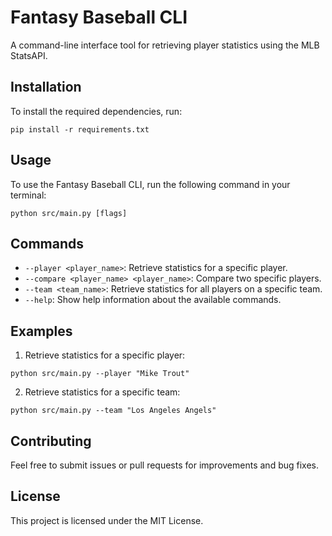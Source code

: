 # Fantasy Baseball CLI

A command-line interface tool for retrieving player statistics using the MLB StatsAPI.

## Installation

To install the required dependencies, run:

```
pip install -r requirements.txt
```

## Usage

To use the Fantasy Baseball CLI, run the following command in your terminal:

```
python src/main.py [flags]
```

## Commands

- `--player <player_name>`: Retrieve statistics for a specific player.
- `--compare <player_name> <player_name>`: Compare two specific players.
- `--team <team_name>`: Retrieve statistics for all players on a specific team.
- `--help`: Show help information about the available commands.

## Examples

1. Retrieve statistics for a specific player:

```
python src/main.py --player "Mike Trout"
```

2. Retrieve statistics for a specific team:

```
python src/main.py --team "Los Angeles Angels"
```

## Contributing

Feel free to submit issues or pull requests for improvements and bug fixes.

## License

This project is licensed under the MIT License.